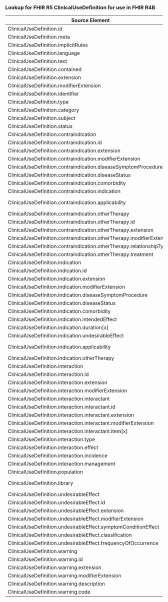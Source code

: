### Lookup for FHIR R5 ClinicalUseDefinition for use in FHIR R4B

| Source Element | Usage | Target |
| -------------- | ----- | ------ |
| ClinicalUseDefinition.id | UseElementRenamed | ClinicalUseDefinition.id |
| ClinicalUseDefinition.meta | UseElementRenamed | ClinicalUseDefinition.meta |
| ClinicalUseDefinition.implicitRules | UseElementRenamed | ClinicalUseDefinition.implicitRules |
| ClinicalUseDefinition.language | UseElementRenamed | ClinicalUseDefinition.language |
| ClinicalUseDefinition.text | UseElementRenamed | ClinicalUseDefinition.text |
| ClinicalUseDefinition.contained | UseElementRenamed | ClinicalUseDefinition.contained |
| ClinicalUseDefinition.extension | UseElementRenamed | ClinicalUseDefinition.extension |
| ClinicalUseDefinition.modifierExtension | UseElementRenamed | ClinicalUseDefinition.modifierExtension |
| ClinicalUseDefinition.identifier | UseElementRenamed | ClinicalUseDefinition.identifier |
| ClinicalUseDefinition.type | UseElementRenamed | ClinicalUseDefinition.type |
| ClinicalUseDefinition.category | UseElementRenamed | ClinicalUseDefinition.category |
| ClinicalUseDefinition.subject | UseElementRenamed | ClinicalUseDefinition.subject |
| ClinicalUseDefinition.status | UseElementRenamed | ClinicalUseDefinition.status |
| ClinicalUseDefinition.contraindication | UseElementRenamed | ClinicalUseDefinition.contraindication |
| ClinicalUseDefinition.contraindication.id | UseElementRenamed | ClinicalUseDefinition.contraindication.id |
| ClinicalUseDefinition.contraindication.extension | UseElementRenamed | ClinicalUseDefinition.contraindication.extension |
| ClinicalUseDefinition.contraindication.modifierExtension | UseElementRenamed | ClinicalUseDefinition.contraindication.modifierExtension |
| ClinicalUseDefinition.contraindication.diseaseSymptomProcedure | UseElementRenamed | ClinicalUseDefinition.contraindication.diseaseSymptomProcedure |
| ClinicalUseDefinition.contraindication.diseaseStatus | UseElementRenamed | ClinicalUseDefinition.contraindication.diseaseStatus |
| ClinicalUseDefinition.contraindication.comorbidity | UseElementRenamed | ClinicalUseDefinition.contraindication.comorbidity |
| ClinicalUseDefinition.contraindication.indication | UseElementRenamed | ClinicalUseDefinition.contraindication.indication |
| ClinicalUseDefinition.contraindication.applicability | UseExtension | http://hl7.org/fhir/5.0/StructureDefinition/extension-ClinicalUseDefinition.contraindication.applicability |
| ClinicalUseDefinition.contraindication.otherTherapy | UseElementRenamed | ClinicalUseDefinition.contraindication.otherTherapy |
| ClinicalUseDefinition.contraindication.otherTherapy.id | UseElementRenamed | ClinicalUseDefinition.contraindication.otherTherapy.id |
| ClinicalUseDefinition.contraindication.otherTherapy.extension | UseElementRenamed | ClinicalUseDefinition.contraindication.otherTherapy.extension |
| ClinicalUseDefinition.contraindication.otherTherapy.modifierExtension | UseElementRenamed | ClinicalUseDefinition.contraindication.otherTherapy.modifierExtension |
| ClinicalUseDefinition.contraindication.otherTherapy.relationshipType | UseElementRenamed | ClinicalUseDefinition.contraindication.otherTherapy.relationshipType |
| ClinicalUseDefinition.contraindication.otherTherapy.treatment | UseElementRenamed | ClinicalUseDefinition.contraindication.otherTherapy.therapy |
| ClinicalUseDefinition.indication | UseElementRenamed | ClinicalUseDefinition.indication |
| ClinicalUseDefinition.indication.id | UseElementRenamed | ClinicalUseDefinition.indication.id |
| ClinicalUseDefinition.indication.extension | UseElementRenamed | ClinicalUseDefinition.indication.extension |
| ClinicalUseDefinition.indication.modifierExtension | UseElementRenamed | ClinicalUseDefinition.indication.modifierExtension |
| ClinicalUseDefinition.indication.diseaseSymptomProcedure | UseElementRenamed | ClinicalUseDefinition.indication.diseaseSymptomProcedure |
| ClinicalUseDefinition.indication.diseaseStatus | UseElementRenamed | ClinicalUseDefinition.indication.diseaseStatus |
| ClinicalUseDefinition.indication.comorbidity | UseElementRenamed | ClinicalUseDefinition.indication.comorbidity |
| ClinicalUseDefinition.indication.intendedEffect | UseElementRenamed | ClinicalUseDefinition.indication.intendedEffect |
| ClinicalUseDefinition.indication.duration[x] | UseElementRenamed | ClinicalUseDefinition.indication.duration[x] |
| ClinicalUseDefinition.indication.undesirableEffect | UseElementRenamed | ClinicalUseDefinition.indication.undesirableEffect |
| ClinicalUseDefinition.indication.applicability | UseExtension | http://hl7.org/fhir/5.0/StructureDefinition/extension-ClinicalUseDefinition.indication.applicability |
| ClinicalUseDefinition.indication.otherTherapy | UseElementRenamed | ClinicalUseDefinition.indication.otherTherapy |
| ClinicalUseDefinition.interaction | UseElementRenamed | ClinicalUseDefinition.interaction |
| ClinicalUseDefinition.interaction.id | UseElementRenamed | ClinicalUseDefinition.interaction.id |
| ClinicalUseDefinition.interaction.extension | UseElementRenamed | ClinicalUseDefinition.interaction.extension |
| ClinicalUseDefinition.interaction.modifierExtension | UseElementRenamed | ClinicalUseDefinition.interaction.modifierExtension |
| ClinicalUseDefinition.interaction.interactant | UseElementRenamed | ClinicalUseDefinition.interaction.interactant |
| ClinicalUseDefinition.interaction.interactant.id | UseElementRenamed | ClinicalUseDefinition.interaction.interactant.id |
| ClinicalUseDefinition.interaction.interactant.extension | UseElementRenamed | ClinicalUseDefinition.interaction.interactant.extension |
| ClinicalUseDefinition.interaction.interactant.modifierExtension | UseElementRenamed | ClinicalUseDefinition.interaction.interactant.modifierExtension |
| ClinicalUseDefinition.interaction.interactant.item[x] | UseElementRenamed | ClinicalUseDefinition.interaction.interactant.item[x] |
| ClinicalUseDefinition.interaction.type | UseElementRenamed | ClinicalUseDefinition.interaction.type |
| ClinicalUseDefinition.interaction.effect | UseElementRenamed | ClinicalUseDefinition.interaction.effect |
| ClinicalUseDefinition.interaction.incidence | UseElementRenamed | ClinicalUseDefinition.interaction.incidence |
| ClinicalUseDefinition.interaction.management | UseElementRenamed | ClinicalUseDefinition.interaction.management |
| ClinicalUseDefinition.population | UseElementRenamed | ClinicalUseDefinition.population |
| ClinicalUseDefinition.library | UseExtension | http://hl7.org/fhir/5.0/StructureDefinition/extension-ClinicalUseDefinition.library |
| ClinicalUseDefinition.undesirableEffect | UseElementRenamed | ClinicalUseDefinition.undesirableEffect |
| ClinicalUseDefinition.undesirableEffect.id | UseElementRenamed | ClinicalUseDefinition.undesirableEffect.id |
| ClinicalUseDefinition.undesirableEffect.extension | UseElementRenamed | ClinicalUseDefinition.undesirableEffect.extension |
| ClinicalUseDefinition.undesirableEffect.modifierExtension | UseElementRenamed | ClinicalUseDefinition.undesirableEffect.modifierExtension |
| ClinicalUseDefinition.undesirableEffect.symptomConditionEffect | UseElementRenamed | ClinicalUseDefinition.undesirableEffect.symptomConditionEffect |
| ClinicalUseDefinition.undesirableEffect.classification | UseElementRenamed | ClinicalUseDefinition.undesirableEffect.classification |
| ClinicalUseDefinition.undesirableEffect.frequencyOfOccurrence | UseElementRenamed | ClinicalUseDefinition.undesirableEffect.frequencyOfOccurrence |
| ClinicalUseDefinition.warning | UseElementRenamed | ClinicalUseDefinition.warning |
| ClinicalUseDefinition.warning.id | UseElementRenamed | ClinicalUseDefinition.warning.id |
| ClinicalUseDefinition.warning.extension | UseElementRenamed | ClinicalUseDefinition.warning.extension |
| ClinicalUseDefinition.warning.modifierExtension | UseElementRenamed | ClinicalUseDefinition.warning.modifierExtension |
| ClinicalUseDefinition.warning.description | UseElementRenamed | ClinicalUseDefinition.warning.description |
| ClinicalUseDefinition.warning.code | UseElementRenamed | ClinicalUseDefinition.warning.code |
